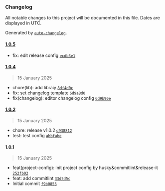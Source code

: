 ### Changelog

All notable changes to this project will be documented in this file. Dates are displayed in UTC.

Generated by [`auto-changelog`](https://github.com/CookPete/auto-changelog).

#### [1.0.5](https://github.com/RangaireAonair/vue-template/compare/1.0.4...1.0.5)

- fix: edit release config [`ecdb3e1`](https://github.com/RangaireAonair/vue-template/commit/ecdb3e17956445150f3b62704a22d66768754eb9)

#### [1.0.4](https://github.com/RangaireAonair/vue-template/compare/1.0.2...1.0.4)

> 15 January 2025

- chore(lib): add libraiy [`8df4d0c`](https://github.com/RangaireAonair/vue-template/commit/8df4d0c86812d3862017be795de3cbed41bbb18d)
- fix: set changelog template [`6d9a8d0`](https://github.com/RangaireAonair/vue-template/commit/6d9a8d013866ca345bf8c9233b81db79fcf4e080)
- fix(changelog): editor changelog config [`6d9b96e`](https://github.com/RangaireAonair/vue-template/commit/6d9b96efbda0eb5795bcf88ec13ba3f798170103)

#### [1.0.2](https://github.com/RangaireAonair/vue-template/compare/1.0.1...1.0.2)

> 15 January 2025

- chore: release v1.0.2 [`d938812`](https://github.com/RangaireAonair/vue-template/commit/d938812c5b526a29718e691c4cecbbe768b6fc88)
- test: test config [`abbfabe`](https://github.com/RangaireAonair/vue-template/commit/abbfabe3dc0bdfcbc59bcb38d48e074b82ef0e89)

#### 1.0.1

> 15 January 2025

- feat(project-config): init project config by husky&commitlint&release-it [`252fb02`](https://github.com/RangaireAonair/vue-template/commit/252fb0237394c730f35d60917e8a3e22d54ed280)
- feat: add commitlint [`33d5d5c`](https://github.com/RangaireAonair/vue-template/commit/33d5d5cbdded955518846f3a8d9c8a246fc22024)
- Initial commit [`f9b0855`](https://github.com/RangaireAonair/vue-template/commit/f9b0855312c3a46ea1777d4ef395976acc274aae)
